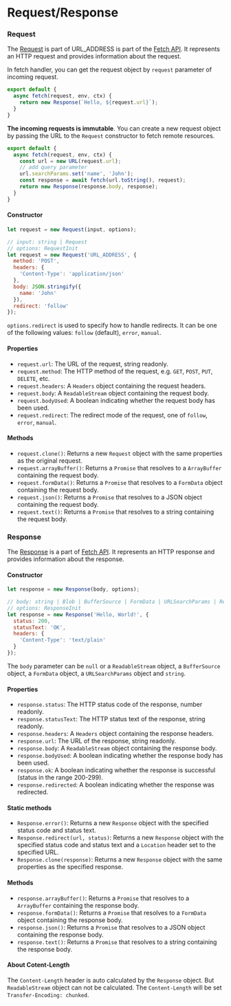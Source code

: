 # Request/Response

### Request

The [Request](https://developer.mozilla.org/en-US/docs/Web/API/Request) is part of URL_ADDRESS is part of the [Fetch API](https://developer.mozilla.org/en-US/docs/Web/API/Fetch_API). It represents an HTTP request and provides information about the request.

In fetch handler, you can get the request object by `request` parameter of incoming request.

```js
export default {
  async fetch(request, env, ctx) {
    return new Response(`Hello, ${request.url}`);
  }
}
```

**The incoming requests is immutable**. You can create a new request object by passing the URL to the `Request` constructor to fetch remote resources.

```js
export default {
  async fetch(request, env, ctx) {
    const url = new URL(request.url);
    // add query parameter
    url.searchParams.set('name', 'John');
    const response = await fetch(url.toString(), request);
    return new Response(response.body, response);
  }
}
```

#### Constructor

```js
let request = new Request(input, options);

// input: string | Request
// options: RequestInit
let request = new Request('URL_ADDRESS', {
  method: 'POST',
  headers: {
    'Content-Type': 'application/json'
  },
  body: JSON.stringify({
    name: 'John'
  }),
  redirect: 'follow'
});
```

`options.redirect` is used to specify how to handle redirects. It can be one of the following values: `follow` (default), `error`, `manual`.

#### Properties

- `request.url`: The URL of the request, string readonly.
- `request.method`: The HTTP method of the request, e.g. `GET`, `POST`, `PUT`, `DELETE`, etc.
- `request.headers`: A `Headers` object containing the request headers.
- `request.body`: A `ReadableStream` object containing the request body.
- `request.bodyUsed`: A boolean indicating whether the request body has been used.
- `request.redirect`: The redirect mode of the request, one of `follow`, `error`, `manual`.

#### Methods

- `request.clone()`: Returns a new `Request` object with the same properties as the original request.
- `request.arrayBuffer()`: Returns a `Promise` that resolves to a `ArrayBuffer` containing the request body.
- `request.formData()`: Returns a `Promise` that resolves to a `FormData` object containing the request body.
- `request.json()`: Returns a `Promise` that resolves to a JSON object containing the request body.
- `request.text()`: Returns a `Promise` that resolves to a string containing the request body.

### Response

The [Response](https://developer.mozilla.org/en-US/docs/Web/API/Response) is a part of [Fetch API](https://developer.mozilla.org/en-US/docs/Web/API/Fetch_API). It represents an HTTP response and provides information about the response.

#### Constructor

```js
let response = new Response(body, options);

// body: string | Blob | BufferSource | FormData | URLSearchParams | ReadableStream | null
// options: ResponseInit
let response = new Response('Hello, World!', {
  status: 200,
  statusText: 'OK',
  headers: {
    'Content-Type': 'text/plain'
  }
});
```

The `body` parameter can be `null` or a `ReadableStream` object, a `BufferSource` object, a `FormData` object, a `URLSearchParams` object and `string`.

#### Properties

- `response.status`: The HTTP status code of the response, number readonly.
- `response.statusText`: The HTTP status text of the response, string readonly.
- `response.headers`: A `Headers` object containing the response headers.
- `response.url`: The URL of the response, string readonly.
- `response.body`: A `ReadableStream` object containing the response body.
- `response.bodyUsed`: A boolean indicating whether the response body has been used.
- `response.ok`: A boolean indicating whether the response is successful (status in the range 200-299).
- `response.redirected`: A boolean indicating whether the response was redirected.

#### Static methods

- `Response.error()`: Returns a new `Response` object with the specified status code and status text.
- `Response.redirect(url, status)`: Returns a new `Response` object with the specified status code and status text and a `Location` header set to the specified URL.
- `Response.clone(response)`: Returns a new `Response` object with the same properties as the specified response.

#### Methods

- `response.arrayBuffer()`: Returns a `Promise` that resolves to a `ArrayBuffer` containing the response body.
- `response.formData()`: Returns a `Promise` that resolves to a `FormData` object containing the response body.
- `response.json()`: Returns a `Promise` that resolves to a JSON object containing the response body.
- `response.text()`: Returns a `Promise` that resolves to a string containing the response body.

#### About Cotent-Length

The `Content-Length` header is auto calculated by the `Response` object. But `ReadableStream` object can not be calculated. The `Content-Length` will be set `Transfer-Encoding: chunked`.